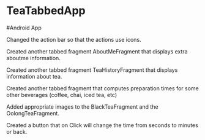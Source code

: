 # TeaTabbedApp

#Android App

Changed the action bar so that the actions use icons.

Created another tabbed fragment AboutMeFragment that displays extra aboutme information.

Created another tabbed fragment TeaHistoryFragment that displays information about tea.

Created another tabbed fragment that computes preparation times for some other beverages (coffee, chai, iced tea, etc)

Added appropriate images to the BlackTeaFragment and the OolongTeaFragment.

Created a button that on Click will change the time from seconds to minutes or back.